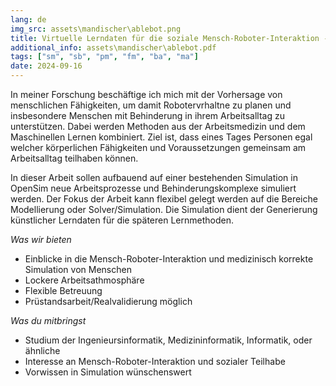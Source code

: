 ```yaml
---
lang: de
img_src: assets\mandischer\ablebot.png
title: Virtuelle Lerndaten für die soziale Mensch-Roboter-Interaktion - Modellierung und Simulation von Arbeitsprozessen mit Menschen mit Behinderung
additional_info: assets\mandischer\ablebot.pdf
tags: ["sm", "sb", "pm", "fm", "ba", "ma"]
date: 2024-09-16
---
```


In meiner Forschung beschäftige ich mich mit der Vorhersage von menschlichen Fähigkeiten, um damit Robotervrhaltne zu planen und insbesondere Menschen mit Behinderung in ihrem Arbeitsalltag zu unterstützen. Dabei werden Methoden aus der Arbeitsmedizin und dem Maschinellen Lernen kombiniert. Ziel ist, dass eines Tages Personen egal welcher körperlichen Fähigkeiten und Voraussetzungen gemeinsam am Arbeitsalltag teilhaben können.

In dieser Arbeit sollen aufbauend auf einer bestehenden Simulation in OpenSim neue Arbeitsprozesse und Behinderungskomplexe simuliert werden. Der Fokus der Arbeit kann flexibel gelegt werden auf die Bereiche Modellierung oder Solver/Simulation. Die Simulation dient der Generierung künstlicher Lerndaten für die späteren Lernmethoden.

*Was wir bieten*
- Einblicke in die Mensch-Roboter-Interaktion und medizinisch korrekte Simulation von Menschen
- Lockere Arbeitsathmosphäre
- Flexible Betreuung
- Prüstandsarbeit/Realvalidierung möglich

*Was du mitbringst*
- Studium der Ingenieursinformatik, Medizininformatik, Informatik, oder ähnliche
- Interesse an Mensch-Roboter-Interaktion und sozialer Teilhabe
- Vorwissen in Simulation wünschenswert
